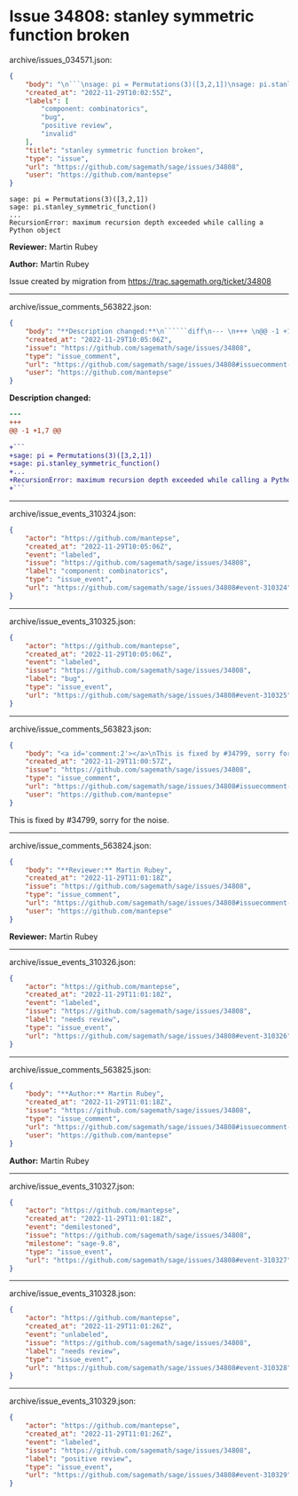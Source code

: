# Issue 34808: stanley symmetric function broken

archive/issues_034571.json:
```json
{
    "body": "\n```\nsage: pi = Permutations(3)([3,2,1])\nsage: pi.stanley_symmetric_function()\n...\nRecursionError: maximum recursion depth exceeded while calling a Python object\n```\n\n**Reviewer:** Martin Rubey\n\n**Author:** Martin Rubey\n\nIssue created by migration from https://trac.sagemath.org/ticket/34808\n\n",
    "created_at": "2022-11-29T10:02:55Z",
    "labels": [
        "component: combinatorics",
        "bug",
        "positive review",
        "invalid"
    ],
    "title": "stanley symmetric function broken",
    "type": "issue",
    "url": "https://github.com/sagemath/sage/issues/34808",
    "user": "https://github.com/mantepse"
}
```

```
sage: pi = Permutations(3)([3,2,1])
sage: pi.stanley_symmetric_function()
...
RecursionError: maximum recursion depth exceeded while calling a Python object
```

**Reviewer:** Martin Rubey

**Author:** Martin Rubey

Issue created by migration from https://trac.sagemath.org/ticket/34808





---

archive/issue_comments_563822.json:
```json
{
    "body": "**Description changed:**\n``````diff\n--- \n+++ \n@@ -1 +1,7 @@\n \n+```\n+sage: pi = Permutations(3)([3,2,1])\n+sage: pi.stanley_symmetric_function()\n+...\n+RecursionError: maximum recursion depth exceeded while calling a Python object\n+```\n``````\n",
    "created_at": "2022-11-29T10:05:06Z",
    "issue": "https://github.com/sagemath/sage/issues/34808",
    "type": "issue_comment",
    "url": "https://github.com/sagemath/sage/issues/34808#issuecomment-563822",
    "user": "https://github.com/mantepse"
}
```

**Description changed:**
``````diff
--- 
+++ 
@@ -1 +1,7 @@
 
+```
+sage: pi = Permutations(3)([3,2,1])
+sage: pi.stanley_symmetric_function()
+...
+RecursionError: maximum recursion depth exceeded while calling a Python object
+```
``````




---

archive/issue_events_310324.json:
```json
{
    "actor": "https://github.com/mantepse",
    "created_at": "2022-11-29T10:05:06Z",
    "event": "labeled",
    "issue": "https://github.com/sagemath/sage/issues/34808",
    "label": "component: combinatorics",
    "type": "issue_event",
    "url": "https://github.com/sagemath/sage/issues/34808#event-310324"
}
```



---

archive/issue_events_310325.json:
```json
{
    "actor": "https://github.com/mantepse",
    "created_at": "2022-11-29T10:05:06Z",
    "event": "labeled",
    "issue": "https://github.com/sagemath/sage/issues/34808",
    "label": "bug",
    "type": "issue_event",
    "url": "https://github.com/sagemath/sage/issues/34808#event-310325"
}
```



---

archive/issue_comments_563823.json:
```json
{
    "body": "<a id='comment:2'></a>\nThis is fixed by #34799, sorry for the noise.",
    "created_at": "2022-11-29T11:00:57Z",
    "issue": "https://github.com/sagemath/sage/issues/34808",
    "type": "issue_comment",
    "url": "https://github.com/sagemath/sage/issues/34808#issuecomment-563823",
    "user": "https://github.com/mantepse"
}
```

<a id='comment:2'></a>
This is fixed by #34799, sorry for the noise.



---

archive/issue_comments_563824.json:
```json
{
    "body": "**Reviewer:** Martin Rubey",
    "created_at": "2022-11-29T11:01:18Z",
    "issue": "https://github.com/sagemath/sage/issues/34808",
    "type": "issue_comment",
    "url": "https://github.com/sagemath/sage/issues/34808#issuecomment-563824",
    "user": "https://github.com/mantepse"
}
```

**Reviewer:** Martin Rubey



---

archive/issue_events_310326.json:
```json
{
    "actor": "https://github.com/mantepse",
    "created_at": "2022-11-29T11:01:18Z",
    "event": "labeled",
    "issue": "https://github.com/sagemath/sage/issues/34808",
    "label": "needs review",
    "type": "issue_event",
    "url": "https://github.com/sagemath/sage/issues/34808#event-310326"
}
```



---

archive/issue_comments_563825.json:
```json
{
    "body": "**Author:** Martin Rubey",
    "created_at": "2022-11-29T11:01:18Z",
    "issue": "https://github.com/sagemath/sage/issues/34808",
    "type": "issue_comment",
    "url": "https://github.com/sagemath/sage/issues/34808#issuecomment-563825",
    "user": "https://github.com/mantepse"
}
```

**Author:** Martin Rubey



---

archive/issue_events_310327.json:
```json
{
    "actor": "https://github.com/mantepse",
    "created_at": "2022-11-29T11:01:18Z",
    "event": "demilestoned",
    "issue": "https://github.com/sagemath/sage/issues/34808",
    "milestone": "sage-9.8",
    "type": "issue_event",
    "url": "https://github.com/sagemath/sage/issues/34808#event-310327"
}
```



---

archive/issue_events_310328.json:
```json
{
    "actor": "https://github.com/mantepse",
    "created_at": "2022-11-29T11:01:26Z",
    "event": "unlabeled",
    "issue": "https://github.com/sagemath/sage/issues/34808",
    "label": "needs review",
    "type": "issue_event",
    "url": "https://github.com/sagemath/sage/issues/34808#event-310328"
}
```



---

archive/issue_events_310329.json:
```json
{
    "actor": "https://github.com/mantepse",
    "created_at": "2022-11-29T11:01:26Z",
    "event": "labeled",
    "issue": "https://github.com/sagemath/sage/issues/34808",
    "label": "positive review",
    "type": "issue_event",
    "url": "https://github.com/sagemath/sage/issues/34808#event-310329"
}
```
